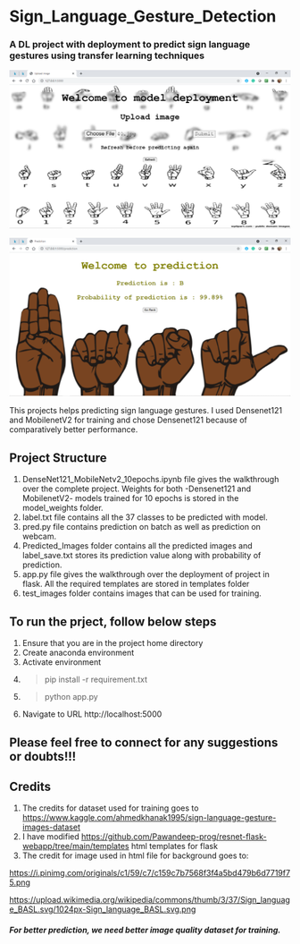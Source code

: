 # Sign_Language_Gesture_Detection

### A DL project with deployment to predict sign language gestures using transfer learning techniques

![Home Page](https://github.com/tshr-d-dragon/Sign_Language_Gesture_Detection/blob/main/templates/Screenshot%20(134).png)

![Prediction Page](https://github.com/tshr-d-dragon/Sign_Language_Gesture_Detection/blob/main/templates/Screenshot%20(133).png)

This projects helps predicting sign language gestures. 
I used Densenet121 and MobilenetV2 for training and chose Densenet121 because of comparatively better performance.

## Project Structure
1. DenseNet121_MobileNetv2_10epochs.ipynb file gives the walkthrough over the complete project. Weights for both -Densenet121 and MobilenetV2- models trained for 10 epochs is stored in the model_weights folder.   
2. label.txt file contains all the 37 classes to be predicted with model.
3. pred.py file contains prediction on batch as well as prediction on webcam.
4. Predicted_Images folder contains all the predicted images and label_save.txt stores its prediction value along with probability of prediction.
5. app.py file gives the walkthrough over the deployment of project in flask. All the required templates are stored in templates folder
6. test_images folder contains images that can be used for training.

## To run the prject, follow below steps
1. Ensure that you are in the project home directory
2. Create anaconda environment
3. Activate environment
4. >pip install -r requirement.txt
5. >python app.py
6. Navigate to URL http://localhost:5000

## Please feel free to connect for any suggestions or doubts!!!

## Credits
1. The credits for dataset used for training goes to https://www.kaggle.com/ahmedkhanak1995/sign-language-gesture-images-dataset
2. I have modified https://github.com/Pawandeep-prog/resnet-flask-webapp/tree/main/templates html templates for flask
3. The credit for image used in html file for background goes to: 

https://i.pinimg.com/originals/c1/59/c7/c159c7b7568f3f4a5bd479b6d7719f75.png

https://upload.wikimedia.org/wikipedia/commons/thumb/3/37/Sign_language_BASL.svg/1024px-Sign_language_BASL.svg.png
  
  
##### For better prediction, we need better image quality dataset for training.
